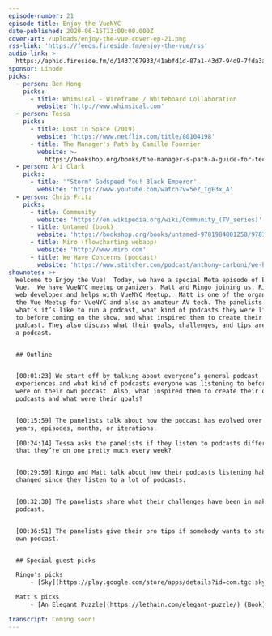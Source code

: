 ```yaml
---
episode-number: 21
episode-title: Enjoy the VueNYC
date-published: 2020-06-15T13:00:00.000Z
cover-art: /uploads/enjoy-the-vue-cover-ep-21.png
rss-link: 'https://feeds.fireside.fm/enjoy-the-vue/rss'
audio-link: >-
  https://aphid.fireside.fm/d/1437767933/41abfd1d-87a1-43d7-94d9-7fda3a5120e1/b6d7affb-65d2-4c4f-96c7-df7975691432.mp3
sponsor: Linode
picks:
  - person: Ben Hong
    picks:
      - title: Whimsical - Wireframe / Whiteboard Collaboration
        website: 'http://www.whimsical.com'
  - person: Tessa
    picks:
      - title: Lost in Space (2019)
        website: 'https://www.netflix.com/title/80104198'
      - title: The Manager's Path by Camille Fournier
        website: >-
          https://bookshop.org/books/the-manager-s-path-a-guide-for-tech-leaders-navigating-growth-and-change/9781491973899
  - person: Ari Clark
    picks:
      - title: '"Storm" Godspeed You! Black Emperor'
        website: 'https://www.youtube.com/watch?v=5eZ_TgE3x_A'
  - person: Chris Fritz
    picks:
      - title: Community
        website: 'https://en.wikipedia.org/wiki/Community_(TV_series)'
      - title: Untamed (book)
        website: 'https://bookshop.org/books/untamed-9781984801258/9781984801258'
      - title: Miro (flowcharting webapp)
        website: 'http://www.miro.com'
      - title: We Have Concerns (podcast)
        website: 'https://www.stitcher.com/podcast/anthony-carboni/we-have-concerns'
shownotes: >+
  Welcome to Enjoy the Vue!  Today, we have a special Meta episode of Enjoy the
  Vue.  We have VueNYC meetup organizers, Matt and Ringo joining us. Ringo is a
  web developer and helps with VueNYC Meetup.  Matt is one of the organizers of
  the Vue Meetup for VueNYC and also an amateur AV tech. The panelists discuss
  what’s it’s like to run a podcast, what kind of podcasts they were listening
  to before coming on the show, and what inspired them to create their own
  podcast. They also discuss what their goals, challenges, and tips are to start
  a podcast.  


  ## Outline


  [00:01:23] We start off by talking about everyone’s general podcast
  experiences and what kind of podcasts everyone was listening to before they
  were on their own podcast. Also, what inspired them to create their own
  podcasts and what were their goals?     


  [00:15:59] The panelists talk about how the podcast has evolved over the
  years, episodes, months, or iterations.
   
  [00:24:14] Tessa asks the panelists if they listen to podcasts differently now
  that they’re on one pretty much every week? 


  [00:29:59] Ringo and Matt talk about how their podcasts listening habits have
  changed since they listen to a lot of podcasts.


  [00:32:30] The panelists share what their challenges have been in making the
  podcast. 


  [00:36:51] The panelists give their pro tips if somebody wants to start their
  own podcast.


  ## Special guest picks

  Ringo's picks
      - [Sky](https://play.google.com/store/apps/details?id=com.tgc.sky.android&hl=en_US) (Android, iOS) adventure game

  Matt's picks
      - [An Elegant Puzzle](https://lethain.com/elegant-puzzle/) (Book) Book about the art of managing in software companies

transcript: Coming soon!
---
```

